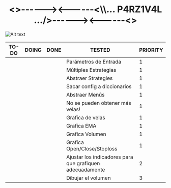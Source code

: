<h1 align="center"><>------><------<\\... P4RZ1V4L .../>------><------<></h1>

![Alt text](https://www.gamersglobal.de/sites/gamersglobal.de/files/galerie/280/VirtuaVerse_03.jpg "p4rz1v4l")

| TO-DO | DOING                     | DONE | TESTED                                                   | PRIORITY |
|-------|---------------------------|------|----------------------------------------------------------|----------|
|       |                           |      | Parámetros de Entrada                                    | 1        |
|       |                           |      | Múltiples Estrategias                                    | 1        |
|       |                           |      | Abstraer Strategies                                      | 1        |
|       |                           |      | Sacar config a diccionarios                              | 1        |
|       |                           |      | Abstraer Menús                                           | 1        |
|       |                           |      | No se pueden obtener más velas!                          | 1        |
|       |                           |      | Grafica de velas                                         | 1        |
|       |                           |      | Grafica EMA                                              | 1        |
|       |                           |      | Grafica Volumen                                          | 1        |
|       |                           |      | Grafica Open/Close/Stoploss                              | 1        |
|       |                           |      | Ajustar los indicadores para que grafiquen adecuadamente | 2        |
|       |                           |      | Dibujar el volumen                                       | 3        |

